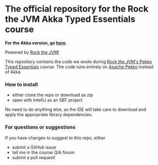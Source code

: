 # The official repository for the Rock the JVM Akka Typed Essentials course

**For the Akka version, go [here](https://github.com/rockthejvm/akka-essentials).**

Powered by [Rock the JVM!](rockthejvm.com)

This repository contains the code we wrote during [Rock the JVM's Pekko Typed Essentials](https://rockthejvm.com/p/akka-essentials) course.
The code runs entirely on [Apache Pekko](https://pekko.apache.org/) instead of Akka.

### How to install
- either clone the repo or download as zip
- open with IntelliJ as an SBT project

No need to do anything else, as the IDE will take care to download and apply the appropriate library dependencies.

### For questions or suggestions

If you have changes to suggest to this repo, either
- submit a GitHub issue
- tell me in the course Q/A forum
- submit a pull request!
